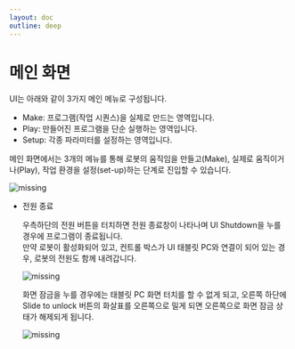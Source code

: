 ```yaml
---
layout: doc
outline: deep
---
```


# 메인 화면

UI는 아래와 같이 3가지 메인 메뉴로 구성됩니다.

- Make: 프로그램(작업 시퀀스)을 실제로 만드는 영역입니다.
- Play: 만들어진 프로그램을 단순 실행하는 영역입니다.
- Setup: 각종 파라미터를 설정하는 영역입니다.

메인 화면에서는 3개의 메뉴를 통해 로봇의 움직임을 만들고(Make), 실제로 움직이거나(Play), 작업 환경을 설정(set-up)하는 단계로 진입할 수 있습니다.

![missing](/manual/ko/software/3-1.png)

- 전원 종료

  우측하단의 전원 버튼을 터치하면 전원 종료창이 나타나며 UI Shutdown을 누를 경우에 프로그램이 종료됩니다.<br>
  만약 로봇이 활성화되어 있고, 컨트롤 박스가 UI 태블릿 PC와 연결이 되어 있는 경우, 로봇의 전원도 함께 내려갑니다.

  ![missing](/manual/ko/software/3-2.png)

  화면 잠금을 누를 경우에는 태블릿 PC 화면 터치를 할 수 없게 되고, 오른쪽 하단에 Slide to unlock 버튼의 화살표를 오른쪽으로 밀게 되면 오른쪽으로 화면 잠금 상태가 해제되게 됩니다.

  ![missing](/manual/ko/software/3-3.png)
